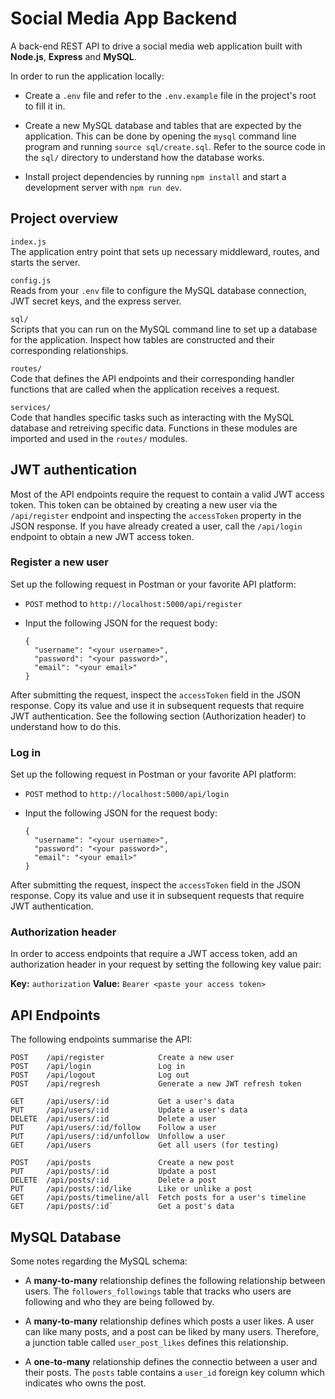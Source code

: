 # Social Media App Backend

A back-end REST API to drive a social media web application built with 
**Node.js**, **Express** and **MySQL**.

In order to run the application locally:

- Create a `.env` file and refer to the `.env.example` file in 
  the project's root to fill it in.

- Create a new MySQL database and tables that are expected by 
  the application. This can be done by opening the `mysql` command 
  line program and running `source sql/create.sql`. Refer to the
  source code in the `sql/` directory to understand how the database 
  works.

- Install project dependencies by running `npm install` and start 
  a development server with `npm run dev`.

## Project overview

`index.js`<br>
The application entry point that sets up necessary middleward, routes,
and starts the server.

`config.js`<br>
Reads from your `.env` file to configure the MySQL database connection, 
JWT secret keys, and the express server.

`sql/`<br>
Scripts that you can run on the MySQL command line to set up a database
for the application. Inspect how tables are constructed and their 
corresponding relationships.

`routes/`<br>
Code that defines the API endpoints and their corresponding handler functions 
that are called when the application receives a request.

`services/`<br>
Code that handles specific tasks such as interacting with the MySQL 
database and retreiving specific data. Functions in these modules are
imported and used in the `routes/` modules.

## JWT authentication

Most of the API endpoints require the request to contain a valid JWT access 
token. This token can be obtained by creating a new user via the 
`/api/register` endpoint and inspecting the `accessToken` property in 
the JSON response. If you have already created a user, call the 
`/api/login` endpoint to obtain a new JWT access token.

### Register a new user

Set up the following request in Postman or your favorite API platform:

- `POST` method to `http://localhost:5000/api/register`

- Input the following JSON for the request body:
  ```
  {
    "username": "<your username>",
    "password": "<your password>",
    "email": "<your email>"
  }
  ```

After submitting the request, inspect the `accessToken` field in the 
JSON response. Copy its value and use it in subsequent requests that
require JWT authentication. See the following section (Authorization header) to understand how to do this.

### Log in 

Set up the following request in Postman or your favorite API platform:

- `POST` method to `http://localhost:5000/api/login`

- Input the following JSON for the request body:
  ```
  {
    "username": "<your username>",
    "password": "<your password>",
    "email": "<your email>"
  }
  ```

After submitting the request, inspect the `accessToken` field in the 
JSON response. Copy its value and use it in subsequent requests that
require JWT authentication.

### Authorization header

In order to access endpoints that require a JWT access token, add an 
authorization header in your request by setting the following key value 
pair:

**Key:** `authorization`
**Value:** `Bearer <paste your access token>` 

## API Endpoints

The following endpoints summarise the API:

```
POST    /api/register            Create a new user
POST    /api/login               Log in
POST    /api/logout              Log out
POST    /api/regresh             Generate a new JWT refresh token

GET     /api/users/:id           Get a user's data
PUT     /api/users/:id           Update a user's data
DELETE  /api/users/:id           Delete a user
PUT     /api/users/:id/follow    Follow a user
PUT     /api/users/:id/unfollow  Unfollow a user
GET     /api/users               Get all users (for testing)

POST    /api/posts               Create a new post
PUT     /api/posts/:id           Update a post
DELETE  /api/posts/:id           Delete a post
PUT     /api/posts/:id/like      Like or unlike a post
GET     /api/posts/timeline/all  Fetch posts for a user's timeline
GET     /api/posts/:id`          Get a post's data
```

## MySQL Database

Some notes regarding the MySQL schema:

- A **many-to-many** relationship defines the following relationship 
  between users. The `followers_followings` table that tracks who 
  users are following and who they are being followed by.

- A **many-to-many** relationship defines which posts a user likes. 
  A user can like many posts, and a post can be liked by many 
  users. Therefore, a junction table called `user_post_likes`
  defines this relationship.

- A **one-to-many** relationship defines the connectio between a
  user and their posts. The `posts` table contains a `user_id` 
  foreign key column which indicates who owns the post.
